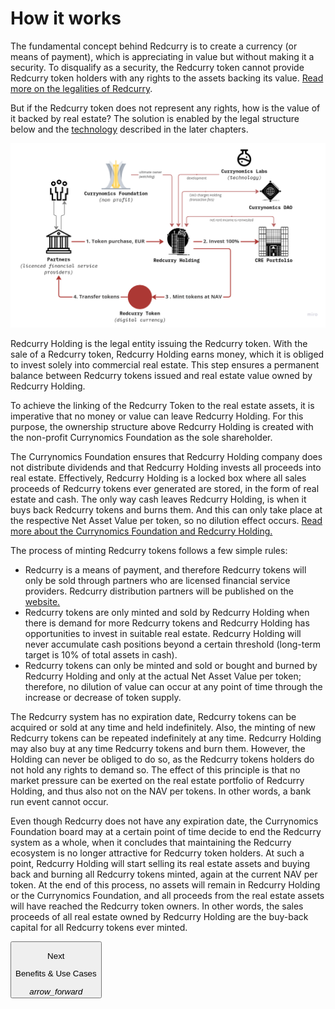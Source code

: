 # How it works
The fundamental concept behind Redcurry is to create a currency (or means of payment), which is appreciating in value but without making it a security. To disqualify as a security, the Redcurry token cannot provide Redcurry token holders with any rights to the assets backing its value. [Read more on the legalities of Redcurry](/asset/legal/overview.md). 

But if the Redcurry token does not represent any rights, how is the value of it backed by real estate? The solution is enabled by the legal structure below and the [technology](/asset/technology/overview.md) described in the later chapters.

![image](../media/img/how.png)

Redcurry Holding is the legal entity issuing the Redcurry token. With the sale of a Redcurry token, Redcurry Holding earns money, which it is obliged to invest solely into commercial real estate. This step ensures a permanent balance between Redcurry tokens issued and real estate value owned by Redcurry Holding. 

To achieve the linking of the Redcurry Token to the real estate assets, it is imperative that no money or value can leave Redcurry Holding. For this purpose, the ownership structure above Redcurry Holding is created with the non-profit Currynomics Foundation as the sole shareholder. 

The Currynomics Foundation ensures that Redcurry Holding company does not distribute dividends and that Redcurry Holding invests all proceeds into real estate. Effectively, Redcurry Holding is a locked box where all sales proceeds of Redcurry tokens ever generated are stored, in the form of real estate and cash. The only way cash leaves Redcurry Holding, is when it buys back Redcurry tokens and burns them. And this can only take place at the respective Net Asset Value per token, so no dilution effect occurs. [Read more about the Currynomics Foundation and Redcurry Holding.](/asset/legal/overview)


The process of minting Redcurry tokens follows a few simple rules:

* Redcurry is a means of payment, and therefore Redcurry tokens will only be sold through partners who are licensed financial service providers. Redcurry distribution partners will be published on the [website.](https://redcurry.co)
* Redcurry tokens are only minted and sold by Redcurry Holding when there is demand for more Redcurry tokens and Redcurry Holding has opportunities to invest in suitable real estate. Redcurry Holding will never accumulate cash positions beyond a certain threshold (long-term target is 10% of total assets in cash).
* Redcurry tokens can only be minted and sold or bought and burned by Redcurry Holding and only at the actual Net Asset Value per token; therefore, no dilution of value can occur at any point of time through the increase or decrease of token supply.

The Redcurry system has no expiration date, Redcurry tokens can be acquired or sold at any time and held indefinitely. Also, the minting of new Redcurry tokens can be repeated indefinitely at any time. Redcurry Holding may also buy at any time Redcurry tokens and burn them. However, the Holding can never be obliged to do so, as the Redcurry tokens holders do not hold any rights to demand so. The effect of this principle is that no market pressure can be exerted on the real estate portfolio of Redcurry Holding, and thus also not on the NAV per tokens. In other words, a bank run event cannot occur.

Even though Redcurry does not have any expiration date, the Currynomics Foundation board may at a certain point of time decide to end the Redcurry system as a whole, when it concludes that maintaining the Redcurry ecosystem is no longer attractive for Redcurry token holders. At such a point, Redcurry Holding will start selling its real estate assets and buying back and burning all Redcurry tokens minted, again at the current NAV per token. At the end of this process, no assets will remain in Redcurry Holding or the Currynomics Foundation, and all proceeds from the real estate assets will have reached the Redcurry token owners. In other words, the sales proceeds of all real estate owned by Redcurry Holding are the buy-back capital for all Redcurry tokens ever minted. 


<a href="/#/whitepaper/benefits">
    <button class="nextButton" >
        <div class="copy">
            <p class="title">Next</p>
            <p class="value">Benefits & Use Cases</p>
        </div>
        <div class="icon"><i class="material-icons">arrow_forward</i></div>
    </button>
</a>

<!-- [Next: Benefits & Use Cases](whitepaper/benefits.md) -->